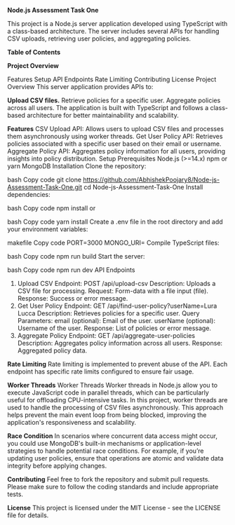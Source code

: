 **Node.js Assessment Task One**

This project is a Node.js server application developed using TypeScript with a class-based architecture. The server includes several APIs for handling CSV uploads, retrieving user policies, and aggregating policies.

**Table of Contents**

**Project Overview**

Features
Setup
API Endpoints
Rate Limiting
Contributing
License
Project Overview
This server application provides APIs to:

**Upload CSV files.**
Retrieve policies for a specific user.
Aggregate policies across all users.
The application is built with TypeScript and follows a class-based architecture for better maintainability and scalability.

**Features**
CSV Upload API: Allows users to upload CSV files and processes them asynchronously using worker threads.
Get User Policy API: Retrieves policies associated with a specific user based on their email or username.
Aggregate Policy API: Aggregates policy information for all users, providing insights into policy distribution.
Setup
Prerequisites
Node.js (>=14.x)
npm or yarn
MongoDB
Installation
Clone the repository:

bash
Copy code
git clone https://github.com/AbhishekPoojary8/Node-js-Assessment-Task-One.git
cd Node-js-Assessment-Task-One
Install dependencies:

bash
Copy code
npm install
or

bash
Copy code
yarn install
Create a .env file in the root directory and add your environment variables:

makefile
Copy code
PORT=3000
MONGO_URI=<Your MongoDB Connection String>
Compile TypeScript files:

bash
Copy code
npm run build
Start the server:

bash
Copy code
npm run dev
API Endpoints
1. Upload CSV
Endpoint: POST /api/upload-csv
Description: Uploads a CSV file for processing.
Request: Form-data with a file input (file).
Response: Success or error message.
2. Get User Policy
Endpoint: GET /api/find-user-policy?userName=Lura Lucca
Description: Retrieves policies for a specific user.
Query Parameters:
email (optional): Email of the user.
userName (optional): Username of the user.
Response: List of policies or error message.
3. Aggregate Policy
Endpoint: GET /api/aggregate-user-policies
Description: Aggregates policy information across all users.
Response: Aggregated policy data.

**Rate Limiting**
Rate limiting is implemented to prevent abuse of the API. Each endpoint has specific rate limits configured to ensure fair usage.

**Worker Threads**
Worker Threads
Worker threads in Node.js allow you to execute JavaScript code in parallel threads, which can be particularly useful for offloading CPU-intensive tasks. In this project, worker threads are used to handle the processing of CSV files asynchronously. This approach helps prevent the main event loop from being blocked, improving the application's responsiveness and scalability.

**Race Condition**
In scenarios where concurrent data access might occur, you could use MongoDB's built-in mechanisms or application-level strategies to handle potential race conditions. For example, if you’re updating user policies, ensure that operations are atomic and validate data integrity before applying changes.

**Contributing**
Feel free to fork the repository and submit pull requests. Please make sure to follow the coding standards and include appropriate tests.

**License**
This project is licensed under the MIT License - see the LICENSE file for details.

